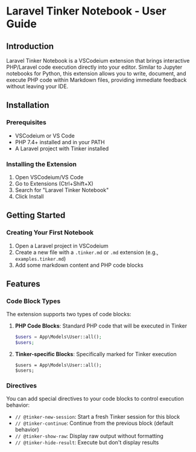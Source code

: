 # Laravel Tinker Notebook - User Guide

## Introduction

Laravel Tinker Notebook is a VSCodeium extension that brings interactive PHP/Laravel code execution directly into your editor. Similar to Jupyter notebooks for Python, this extension allows you to write, document, and execute PHP code within Markdown files, providing immediate feedback without leaving your IDE.

## Installation

### Prerequisites

- VSCodeium or VS Code
- PHP 7.4+ installed and in your PATH
- A Laravel project with Tinker installed

### Installing the Extension

1. Open VSCodeium/VS Code
2. Go to Extensions (Ctrl+Shift+X)
3. Search for "Laravel Tinker Notebook"
4. Click Install

## Getting Started

### Creating Your First Notebook

1. Open a Laravel project in VSCodeium
2. Create a new file with a `.tinker.md` or `.md` extension (e.g., `examples.tinker.md`)
3. Add some markdown content and PHP code blocks

## Features

### Code Block Types

The extension supports two types of code blocks:

1. **PHP Code Blocks**: Standard PHP code that will be executed in Tinker
   ```php
   $users = App\Models\User::all();
   $users;
   ```

2. **Tinker-specific Blocks**: Specifically marked for Tinker execution
   ```tinker
   $users = App\Models\User::all();
   $users;
   ```

### Directives

You can add special directives to your code blocks to control execution behavior:

- `// @tinker-new-session`: Start a fresh Tinker session for this block
- `// @tinker-continue`: Continue from the previous block (default behavior)
- `// @tinker-show-raw`: Display raw output without formatting
- `// @tinker-hide-result`: Execute but don't display results
